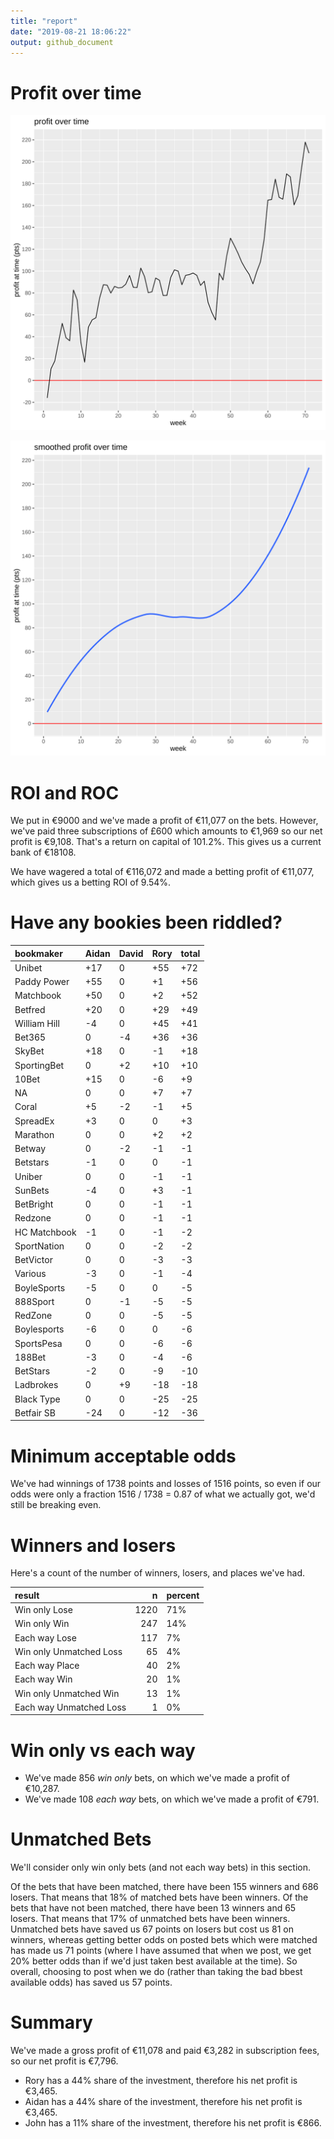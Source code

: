 ```yaml
---
title: "report"
date: "2019-08-21 18:06:22"
output: github_document
---
```




# Profit over time

![plot of chunk profit-over-time](figure/profit-over-time-1.png)

![plot of chunk profit-over-time-smooth](figure/profit-over-time-smooth-1.png)


# ROI and ROC



We put in €9000 and we've made a profit of €11,077 on the bets. However, we've paid three subscriptions of £600 which amounts to €1,969 so our net profit is €9,108. That's a return on capital of 101.2%. This gives us a current bank of €18108.

We have wagered a total of €116,072 and made a betting profit of €11,077, which gives us a betting ROI of 9.54%.


# Have any bookies been riddled?


|bookmaker    |Aidan |David |Rory |total |
|:------------|:-----|:-----|:----|:-----|
|Unibet       |+17   |0     |+55  |+72   |
|Paddy Power  |+55   |0     |+1   |+56   |
|Matchbook    |+50   |0     |+2   |+52   |
|Betfred      |+20   |0     |+29  |+49   |
|William Hill |-4    |0     |+45  |+41   |
|Bet365       |0     |-4    |+36  |+36   |
|SkyBet       |+18   |0     |-1   |+18   |
|SportingBet  |0     |+2    |+10  |+10   |
|10Bet        |+15   |0     |-6   |+9    |
|NA           |0     |0     |+7   |+7    |
|Coral        |+5    |-2    |-1   |+5    |
|SpreadEx     |+3    |0     |0    |+3    |
|Marathon     |0     |0     |+2   |+2    |
|Betway       |0     |-2    |-1   |-1    |
|Betstars     |-1    |0     |0    |-1    |
|Uniber       |0     |0     |-1   |-1    |
|SunBets      |-4    |0     |+3   |-1    |
|BetBright    |0     |0     |-1   |-1    |
|Redzone      |0     |0     |-1   |-1    |
|HC Matchbook |-1    |0     |-1   |-2    |
|SportNation  |0     |0     |-2   |-2    |
|BetVictor    |0     |0     |-3   |-3    |
|Various      |-3    |0     |-1   |-4    |
|BoyleSports  |-5    |0     |0    |-5    |
|888Sport     |0     |-1    |-5   |-5    |
|RedZone      |0     |0     |-5   |-5    |
|Boylesports  |-6    |0     |0    |-6    |
|SportsPesa   |0     |0     |-6   |-6    |
|188Bet       |-3    |0     |-4   |-6    |
|BetStars     |-2    |0     |-9   |-10   |
|Ladbrokes    |0     |+9    |-18  |-18   |
|Black Type   |0     |0     |-25  |-25   |
|Betfair SB   |-24   |0     |-12  |-36   |


# Minimum acceptable odds



We've had winnings of 1738 points and losses of 1516 points, so even if our odds were only a fraction 1516 / 1738 = 0.87 of what we actually got, we'd still be breaking even.


# Winners and losers

Here's a count of the number of winners, losers, and places we've had.


|result                  |    n|percent |
|:-----------------------|----:|:-------|
|Win only Lose           | 1220|71%     |
|Win only Win            |  247|14%     |
|Each way Lose           |  117|7%      |
|Win only Unmatched Loss |   65|4%      |
|Each way Place          |   40|2%      |
|Each way Win            |   20|1%      |
|Win only Unmatched Win  |   13|1%      |
|Each way Unmatched Loss |    1|0%      |


# Win only vs each way



* We've made 856 _win only_ bets, on which we've made a profit of €10,287. 
* We've made 108 _each way_ bets, on which we've made a profit of €791.


# Unmatched Bets



We'll consider only win only bets (and not each way bets) in this section.

Of the bets that have been matched, there have been 155 winners and 686 losers. That means that 18% of matched bets have been winners. Of the bets that have not been matched, there have been 13 winners and 65 losers. That means that 17% of unmatched bets have been winners. Unmatched bets have saved us 67 points on losers but cost us 81 on winners, whereas getting better odds on posted bets which were matched has made us 71 points (where I have assumed that when we post, we get 20% better odds than if we'd just taken best available at the time). So overall, choosing to post when we do (rather than taking the bad bbest available odds) has saved us 57 points.


# Summary



We've made a gross profit of €11,078 and paid €3,282 in subscription fees, so our net profit is €7,796.

* Rory has a 44% share of the investment, therefore his net profit is €3,465.
* Aidan has a 44% share of the investment, therefore his net profit is €3,465.
* John has a 11% share of the investment, therefore his net profit is €866.
